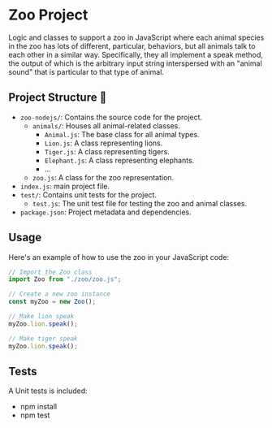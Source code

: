 # Zoo Project

Logic and classes to support a zoo in JavaScript where each animal species in the zoo has lots
of different, particular, behaviors, but all animals talk to each other in a similar
way. Specifically, they all implement a speak method, the output of which is the
arbitrary input string interspersed with an "animal sound" that is particular to that
type of animal.

## Project Structure :rocket:

- `zoo-nodejs/`: Contains the source code for the project.
  - `animals/`: Houses all animal-related classes.
    - `Animal.js`: The base class for all animal types.
    - `Lion.js`: A class representing lions.
    - `Tiger.js`: A class representing tigers.
    - `Elephant.js`: A class representing elephants.
    - ... 
  - `zoo.js`: A class for the zoo representation.
- `index.js`: main project file.
- `test/`: Contains unit tests for the project.
  - `test.js`: The unit test file for testing the zoo and animal classes.
- `package.json`: Project metadata and dependencies.

## Usage

Here's an example of how to use the zoo in your JavaScript code:

```javascript
// Import the Zoo class
import Zoo from "./zoo/zoo.js";

// Create a new zoo instance
const myZoo = new Zoo();

// Make lion speak
myZoo.lion.speak();

// Make tiger speak
myZoo.lion.speak();

```
## Tests

A Unit tests is included:

- npm install
- npm test
